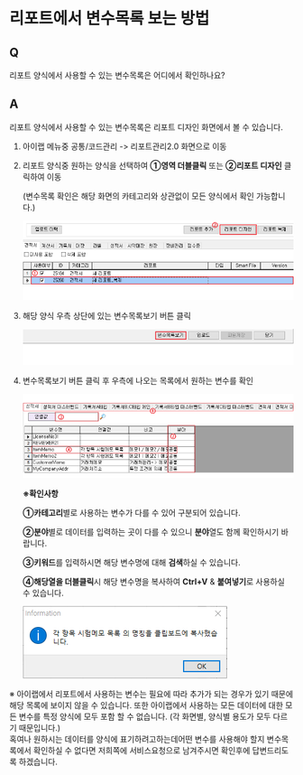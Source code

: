 # 리포트에서 변수목록 보는 방법

## Q

리포트 양식에서 사용할 수 있는 변수목록은 어디에서 확인하나요?

## A

리포트 양식에서 사용할 수 있는 변수목록은 리포트 디자인 화면에서 볼 수 있습니다.

1. 아이랩 메뉴중 공통/코드관리 -&gt; 리포트관리2.0 화면으로 이동
2. 리포트 양식중 원하는 양식을 선택하여 **①영역 더블클릭** 또는 **②리포트 디자인** 클릭하여 이동  

   \(변수목록 확인은 해당 화면의 카테고리와 상관없이 모든 양식에서 확인 가능합니다.\)  

   ![](../.gitbook/assets/01%20%2815%29.png)

3. 해당 양식 우측 상단에 있는 변수목록보기 버튼 클릭  

   ![](../.gitbook/assets/02.png)

4. 변수목록보기 버튼 클릭 후 우측에 나오는 목록에서 원하는 변수를 확인  

   ![](../.gitbook/assets/03%20%2811%29.png)

   **※확인사항**  

   **①카테고리**별로 사용하는 변수가 다를 수 있어 구분되어 있습니다.  

   **②분야**별로 데이터를 입력하는 곳이 다를 수 있으니 **분야**열도 함께 확인하시기 바랍니다.  

   **③키워드**를 입력하시면 해당 변수명에 대해 **검색**하실 수 있습니다.  

   **④해당열을 더블클릭**시 해당 변수명을 복사하여 **Ctrl+V** & **붙여넣기**로 사용하실 수 있습니다.  

   ![](../.gitbook/assets/04%20%286%29.png)

※ 아이랩에서 리포트에서 사용하는 변수는 필요에 따라 추가가 되는 경우가 있기 때문에 해당 목록에 보이지 않을 수 있습니다. 또한 아이랩에서 사용하는 모든 데이터에 대한 모든 변수를 특정 양식에 모두 포함 할 수 없습니다. \(각 화면별, 양식별 용도가 모두 다르기 때문입니다.\)  
혹여나 원하시는 데이터를 양식에 표기하려고하는데어떤 변수를 사용해야 할지 변수목록에서 확인하실 수 없다면 저희쪽에 서비스요청으로 남겨주시면 확인후에 답변드리도록 하겠습니다.

